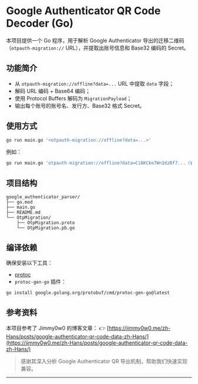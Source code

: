 # Google Authenticator QR Code Decoder (Go)

本项目提供一个 Go 程序，用于解析 Google Authenticator 导出的迁移二维码（`otpauth-migration://` URL），并提取出账号信息和 Base32 编码的 Secret。

## 功能简介

- 从 `otpauth-migration://offline?data=...` URL 中提取 `data` 字段；
- 解码 URL 编码 + Base64 编码；
- 使用 Protocol Buffers 解码为 `MigrationPayload`；
- 输出每个账号的账号名、发行方、Base32 格式 Secret。

## 使用方式

```bash
go run main.go '<otpauth-migration://offline?data=...>'
````

例如：

```bash
go run main.go 'otpauth-migration://offline?data=Ci8KCke7Wn1dzBf7...（省略）'
```

## 项目结构

```
google_authenticator_parser/
├── go.mod
├── main.go
├── README.md
└── OtpMigration/
    ├── OtpMigration.proto
    └── OtpMigration.pb.go
```

## 编译依赖

确保安装以下工具：

* [protoc](https://github.com/protocolbuffers/protobuf/releases)
* `protoc-gen-go` 插件：

```bash
go install google.golang.org/protobuf/cmd/protoc-gen-go@latest
```

## 参考资料

本项目参考了 Jimmy0w0 的博客文章：
👉 [https://jimmy0w0.me/zh-Hans/posts/google-authenticator-qr-code-data-zh-Hans/](https://jimmy0w0.me/zh-Hans/posts/google-authenticator-qr-code-data-zh-Hans/)

> 感谢其深入分析 Google Authenticator QR 导出机制，帮助我们快速实现兼容。

---



 
